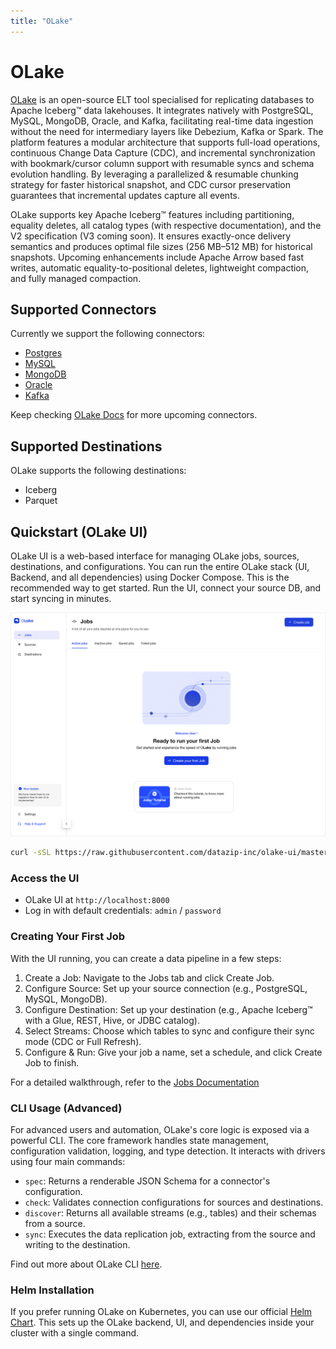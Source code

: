 ```yaml
---
title: "OLake"
---
```

<!--
 - Licensed to the Apache Software Foundation (ASF) under one or more
 - contributor license agreements.  See the NOTICE file distributed with
 - this work for additional information regarding copyright ownership.
 - The ASF licenses this file to You under the Apache License, Version 2.0
 - (the "License"); you may not use this file except in compliance with
 - the License.  You may obtain a copy of the License at
 -
 -   http://www.apache.org/licenses/LICENSE-2.0
 -
 - Unless required by applicable law or agreed to in writing, software
 - distributed under the License is distributed on an "AS IS" BASIS,
 - WITHOUT WARRANTIES OR CONDITIONS OF ANY KIND, either express or implied.
 - See the License for the specific language governing permissions and
 - limitations under the License.
 -->

# OLake

[OLake](https://olake.io/) is an open-source ELT tool specialised for replicating databases to Apache Iceberg™ data lakehouses. It integrates natively with PostgreSQL, MySQL, MongoDB, Oracle, and Kafka, facilitating real-time data ingestion without the need for intermediary layers like Debezium, Kafka or Spark. The platform features a modular architecture that supports full-load operations, continuous Change Data Capture (CDC), and incremental synchronization with bookmark/cursor column support with resumable syncs and schema evolution handling. By leveraging a parallelized & resumable chunking strategy for faster historical snapshot, and CDC cursor preservation guarantees that incremental updates capture all events.

OLake supports key Apache Iceberg™ features including partitioning, equality deletes, all catalog types (with respective documentation), and the V2 specification (V3 coming soon). It ensures exactly-once delivery semantics and produces optimal file sizes (256 MB–512 MB) for historical snapshots. Upcoming enhancements include Apache Arrow based fast writes, automatic equality-to-positional deletes, lightweight compaction, and fully managed compaction.

## Supported Connectors

Currently we support the following connectors:

- [Postgres](https://olake.io/docs/connectors/postgres/overview)
- [MySQL](https://olake.io/docs/connectors/mysql/overview)
- [MongoDB](https://olake.io/docs/connectors/mongodb/overview)
- [Oracle](https://olake.io/docs/connectors/oracle/overview)
- [Kafka](https://olake.io/docs/connectors/kafka/overview)

Keep checking [OLake Docs](https://olake.io/docs) for more upcoming connectors.

## Supported Destinations

OLake supports the following destinations:

- Iceberg
- Parquet

## Quickstart (OLake UI)

OLake UI is a web-based interface for managing OLake jobs, sources, destinations, and configurations. You can run the entire OLake stack (UI, Backend, and all dependencies) using Docker Compose. This is the recommended way to get started. Run the UI, connect your source DB, and start syncing in minutes.

![OLake](./assets/images/olake-ui.png)

```bash
curl -sSL https://raw.githubusercontent.com/datazip-inc/olake-ui/master/docker-compose.yml | docker compose -f - up -d
```

### Access the UI

- OLake UI at `http://localhost:8000`
- Log in with default credentials: `admin` / `password`

### Creating Your First Job

With the UI running, you can create a data pipeline in a few steps:

1. Create a Job: Navigate to the Jobs tab and click Create Job.
2. Configure Source: Set up your source connection (e.g., PostgreSQL, MySQL, MongoDB).
3. Configure Destination: Set up your destination (e.g., Apache Iceberg™ with a Glue, REST, Hive, or JDBC catalog).
4. Select Streams: Choose which tables to sync and configure their sync mode (CDC or Full Refresh).
5. Configure & Run: Give your job a name, set a schedule, and click Create Job to finish.

For a detailed walkthrough, refer to the [Jobs Documentation](https://olake.io/docs/jobs/create-jobs)

### CLI Usage (Advanced)

For advanced users and automation, OLake's core logic is exposed via a powerful CLI. The core framework handles state management, configuration validation, logging, and type detection. It interacts with drivers using four main commands:

- `spec`: Returns a renderable JSON Schema for a connector's configuration.
- `check`: Validates connection configurations for sources and destinations.
- `discover`: Returns all available streams (e.g., tables) and their schemas from a source.
- `sync`: Executes the data replication job, extracting from the source and writing to the destination.

Find out more about OLake CLI [here](https://olake.io/docs/core/cli).

### Helm Installation

If you prefer running OLake on Kubernetes, you can use our official [Helm Chart](https://olake.io/docs/install/kubernetes). This sets up the OLake backend, UI, and dependencies inside your cluster with a single command.
